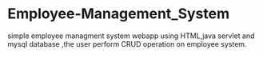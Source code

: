 # Employee-Management_System
simple employee managment system webapp using  HTML,java servlet and mysql database ,the user perform CRUD operation on employee system.
